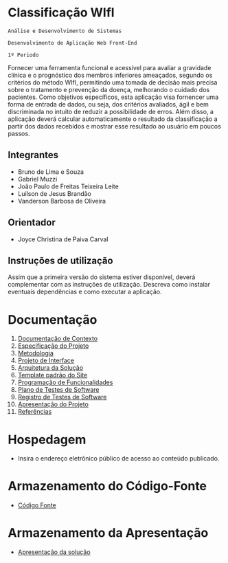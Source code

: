 # Classificação WIfI

`Análise e Desenvolvimento de Sistemas`

`Desenvolvimento de Aplicação Web Front-End`

`1º Periodo`

Fornecer uma ferramenta funcional e acessível para avaliar a gravidade clínica e o prognóstico dos membros inferiores ameaçados, segundo os critérios do método WIfI, permitindo uma tomada de decisão mais precisa sobre o tratamento e prevenção da doença, melhorando o cuidado dos pacientes. Como objetivos específicos, esta aplicação visa fornencer uma forma de entrada de dados, ou seja, dos critérios avaliados, ágil e bem discriminada no intuito de reduzir a possibilidade de erros. Além disso, a aplicação deverá calcular automaticamente o resultado da classificação a partir dos dados recebidos e mostrar esse resultado ao usuário em poucos passos.

## Integrantes

* Bruno de Lima e Souza
* Gabriel Muzzi
* João Paulo de Freitas Teixeira Leite
* Luilson de Jesus Brandão
* Vanderson Barbosa de Oliveira


## Orientador

* Joyce Christina de Paiva Carval

## Instruções de utilização

Assim que a primeira versão do sistema estiver disponível, deverá complementar com as instruções de utilização. Descreva como instalar eventuais dependências e como executar a aplicação.

# Documentação

<ol>
<li><a href="docs/01-Documentação de Contexto.md"> Documentação de Contexto</a></li>
<li><a href="docs/02-Especificação do Projeto.md"> Especificação do Projeto</a></li>
<li><a href="docs/03-Metodologia.md"> Metodologia</a></li>
<li><a href="docs/04-Projeto de Interface.md"> Projeto de Interface</a></li>
<li><a href="docs/05-Arquitetura da Solução.md"> Arquitetura da Solução</a></li>
<li><a href="docs/06-Template padrão do Site.md"> Template padrão do Site</a></li>
<li><a href="docs/07-Programação de Funcionalidades.md"> Programação de Funcionalidades</a></li>
<li><a href="docs/08-Plano de Testes de Software.md"> Plano de Testes de Software</a></li>
<li><a href="docs/09-Registro de Testes de Software.md"> Registro de Testes de Software</a></li>
<li><a href="docs/10-Apresentação do Projeto.md"> Apresentação do Projeto</a></li>
<li><a href="docs/11-Referências.md"> Referências</a></li>
</ol>

# Hospedagem

* Insira o endereço eletrônico público de acesso ao conteúdo publicado. 

# Armazenamento do Código-Fonte

* <a href="src/README.md">Código Fonte</a>

# Armazenamento da Apresentação

* <a href="presentation/README.md">Apresentação da solução</a>
